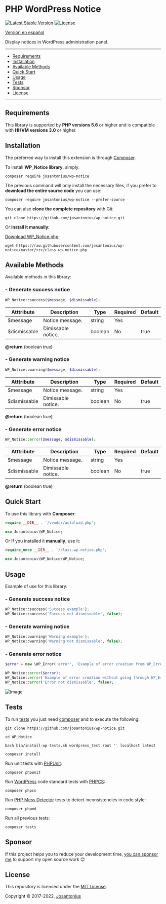 # PHP WordPress Notice

[![Latest Stable Version](https://poser.pugx.org/josantonius/wp-notice/v/stable)](https://packagist.org/packages/josantonius/wp-notice)
[![License](https://poser.pugx.org/josantonius/wp-notice/license)](LICENSE)

[Versión en español](README-ES.md)

Display notices in WordPress administration panel.

---

- [Requirements](#requirements)
- [Installation](#installation)
- [Available Methods](#available-methods)
- [Quick Start](#quick-start)
- [Usage](#usage)
- [Tests](#tests)
- [Sponsor](#Sponsor)
- [License](#license)

---

## Requirements

This library is supported by **PHP versions 5.6** or higher and is compatible with **HHVM versions 3.0** or higher.

## Installation

The preferred way to install this extension is through [Composer](http://getcomposer.org/download/).

To install **WP_Notice library**, simply:

    composer require josantonius/wp-notice

The previous command will only install the necessary files, if you prefer to **download the entire source code** you can use:

    composer require josantonius/wp-notice --prefer-source

You can also **clone the complete repository** with Git:

    git clone https://github.com/josantonius/wp-notice.git

Or **install it manually**:

[Download WP_Notice.php](https://raw.githubusercontent.com/josantonius/wp-notice/master/src/class-wp-notice.php):

    wget https://raw.githubusercontent.com/josantonius/wp-notice/master/src/class-wp-notice.php

## Available Methods

Available methods in this library:

### - Generate success notice

```php
WP_Notice::success($message, $dismissable);
```

| Atttribute | Description | Type | Required | Default
| --- | --- | --- | --- | --- |
| $message | Notice message. | string | Yes | |
| $dismissable | Dimissable notice. | boolean | No | true |

**@return** (boolean true)

### - Generate warning notice

```php
WP_Notice::warning($message, $dismissable);
```

| Atttribute | Description | Type | Required | Default
| --- | --- | --- | --- | --- |
| $message | Notice message. | string | Yes | |
| $dismissable | Dimissable notice. | boolean | No | true |

**@return** (boolean true)

### - Generate error notice

```php
WP_Notice::error($message, $dismissable);
```

| Atttribute | Description | Type | Required | Default
| --- | --- | --- | --- | --- |
| $message | Notice message. | string | Yes | |
| $dismissable | Dimissable notice. | boolean | No | true |

**@return** (boolean true)

## Quick Start

To use this library with **Composer**:

```php
require __DIR__ . '/vendor/autoload.php';

use Josantonius\WP_Notice;
```

Or If you installed it **manually**, use it:

```php
require_once __DIR__ . '/class-wp-notice.php';

use Josantonius\WP_Notice\WP_Notice;
```

## Usage

Example of use for this library:

### - Generate success notice

```php
WP_Notice::success('Success example');
WP_Notice::success('Success not dismissable', false);
```

### - Generate warning notice

```php
WP_Notice::warning('Warning example');
WP_Notice::warning('Warning not dismissable', false);
```

### - Generate error notice

```php
$error = new \WP_Error('error', 'Example of error creation from WP_Error');

WP_Notice::error($error);
WP_Notice::error('Example of error creation without going through WP_Error');
WP_Notice::error('Error not dismissable', false);
```

![image](resources/images/english-notices.png)

## Tests

To run [tests](tests) you just need [composer](http://getcomposer.org/download/) and to execute the following:

    git clone https://github.com/josantonius/wp-notice.git
    
    cd WP_Notice

    bash bin/install-wp-tests.sh wordpress_test root '' localhost latest

    composer install

Run unit tests with [PHPUnit](https://phpunit.de/):

    composer phpunit

Run [WordPress](https://github.com/WordPress-Coding-Standards/WordPress-Coding-Standards/) code standard tests with [PHPCS](https://github.com/squizlabs/PHP_CodeSniffer):

    composer phpcs

Run [PHP Mess Detector](https://phpmd.org/) tests to detect inconsistencies in code style:

    composer phpmd

Run all previous tests:

    composer tests

## Sponsor

If this project helps you to reduce your development time,
[you can sponsor me](https://github.com/josantonius#sponsor) to support my open source work :blush:

## License

This repository is licensed under the [MIT License](LICENSE).

Copyright © 2017-2022, [Josantonius](https://github.com/josantonius#contact)
